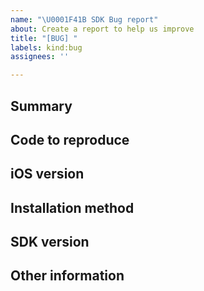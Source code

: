 ```yaml
---
name: "\U0001F41B SDK Bug report"
about: Create a report to help us improve
title: "[BUG] "
labels: kind:bug
assignees: ''

---
```


## Summary
<!-- A simple summary of the problems you're having. -->

## Code to reproduce
<!-- If possible, please include a brief piece of code (or ideally, a link to an example project) demonstrating the problem you're having. -->

## iOS version
<!-- What version of iOS are you observing the problem on? -->

## Installation method
<!-- How did you install our SDK? -->

## SDK version
<!--
What version of our SDK are you using? You can find this by either looking at your `Podfile.lock` (if you're using Cocoapods) or by looking at the value of `STPSDKVersion` in `STPAPIClient.h`.
 -->

## Other information
<!-- Anything else you can include that'll make it easier for us to help you! -->
